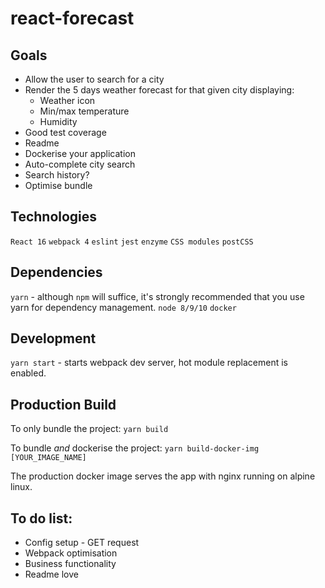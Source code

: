 # react-forecast

## Goals

- Allow the user to search for a city
- Render the 5 days weather forecast for that given city displaying:
    - Weather icon
    - Min/max temperature
    - Humidity
- Good test coverage
- Readme
- Dockerise your application
- Auto-complete city search
- Search history?
- Optimise bundle

## Technologies

`React 16` `webpack 4` `eslint` `jest` `enzyme` `CSS modules` `postCSS`

## Dependencies

`yarn` - although `npm` will suffice, it's strongly recommended that you use yarn for dependency management.
`node 8/9/10`
`docker`

## Development

`yarn start` - starts webpack dev server, hot module replacement is enabled.

## Production Build

To only bundle the project: `yarn build`

To bundle *and* dockerise the project: `yarn build-docker-img [YOUR_IMAGE_NAME]`

The production docker image serves the app with nginx running on alpine linux.

## To do list:

- Config setup - GET request
- Webpack optimisation
- Business functionality
- Readme love